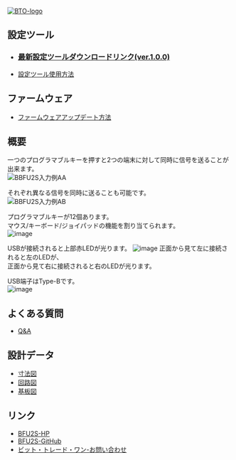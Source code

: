 [![BTO-logo](https://bit-trade-one.co.jp/wp/wp-content/uploads/2022/05/logo.png)](https://bit-trade-one.co.jp/)
## 設定ツール
- ### [最新設定ツールダウンロードリンク(ver.1.0.0)](https://github.com/bit-trade-one/BFU2S-USBDualConnectCustomKeypad/raw/master/App/BFU2S_CT_v100.zip)
- [設定ツール使用方法](SettingTool.md)  

## ファームウェア
- [ファームウェアアップデート方法](FirmwareUpdate.md)  

## 概要

一つのプログラマブルキーを押すと2つの端末に対して同時に信号を送ることが出来ます。  
![BBFU2S入力例AA](https://bit-trade-one.co.jp/wp/wp-content/uploads/2022/05/BFU2S入力例AA.png)  
  
それぞれ異なる信号を同時に送ることも可能です。  
![BBFU2S入力例AB](https://bit-trade-one.co.jp/wp/wp-content/uploads/2022/05/BBFU2S入力例AB.png)  

プログラマブルキーが12個あります。   
マウス/キーボード/ジョイパッドの機能を割り当てられます。  
![image](https://user-images.githubusercontent.com/85532743/169978684-ef741fb9-d47c-4103-9440-714ee7560861.png)  

  
  
USBが接続されると上部赤LEDが光ります。
![image](https://user-images.githubusercontent.com/85532743/169979359-f1e8dc83-841f-4cc7-9f94-795abfca4298.png)
正面から見て左に接続されると左のLEDが、  
正面から見て右に接続されると右のLEDが光ります。  

USB端子はType-Bです。  
![image](https://user-images.githubusercontent.com/85532743/170157595-387cac61-cc17-4411-a6ef-cca0e3e6ed01.png)  


## よくある質問
- [Q&A](FAQ.md)  

## 設計データ
- [寸法図](https://github.com/bit-trade-one/BFU2S-USBDualConnectCustomKeypad/blob/master/Dimensions/BFU2S%E5%AF%B8%E6%B3%95.png)  
- [回路図](https://github.com/bit-trade-one/BFU2S-USBDualConnectCustomKeypad/blob/master/Schematics/BFU2S-Schematics.pdf)  
- [基板図](https://github.com/bit-trade-one/BFU2S-USBDualConnectCustomKeypad/blob/master/Schematics/BFU2S-Board.pdf)  

## リンク
- [BFU2S-HP](https://bit-trade-one.co.jp/bfu2s)  
- [BFU2S-GitHub](https://github.com/bit-trade-one/BFU2S-USBDualConnectCustomKeypad)  
- [ビット・トレード・ワン-お問い合わせ](https://bit-trade-one.co.jp/contactus/)
